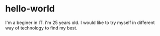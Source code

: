 # hello-world
I'm a beginer in IT. i'm 25 years old. I would like to try myself in different way of technology to find my best. 
